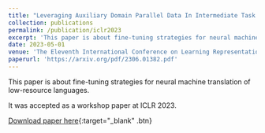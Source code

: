 ```yaml
---
title: "Leveraging Auxiliary Domain Parallel Data In Intermediate Task Fine-Tuning For Low-Resource Translation"
collection: publications
permalink: /publication/iclr2023
excerpt: 'This paper is about fine-tuning strategies for neural machine translation of low-resource languages.'
date: 2023-05-01
venue: 'The Eleventh International Conference on Learning Representations'
paperurl: 'https://arxiv.org/pdf/2306.01382.pdf'
---
```

This paper is about fine-tuning strategies for neural machine translation of low-resource languages.

It was accepted as a workshop paper at ICLR 2023.

[Download paper here](https://arxiv.org/pdf/2306.01382.pdf){:target="\_blank" .btn}
